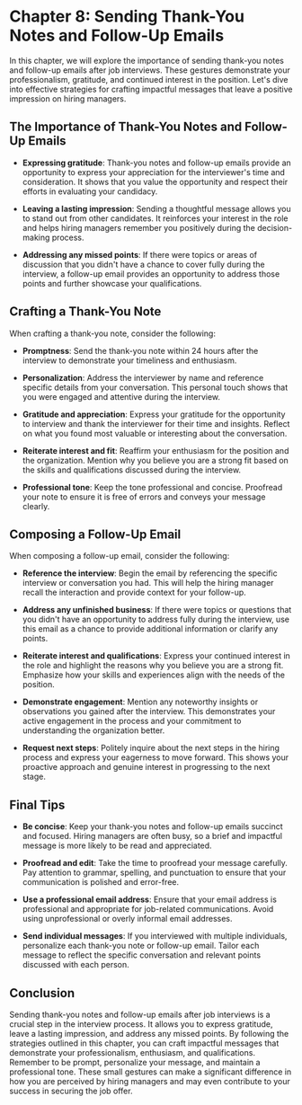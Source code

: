 Chapter 8: Sending Thank-You Notes and Follow-Up Emails
=======================================================

In this chapter, we will explore the importance of sending thank-you notes and follow-up emails after job interviews. These gestures demonstrate your professionalism, gratitude, and continued interest in the position. Let's dive into effective strategies for crafting impactful messages that leave a positive impression on hiring managers.

The Importance of Thank-You Notes and Follow-Up Emails
------------------------------------------------------

* **Expressing gratitude**: Thank-you notes and follow-up emails provide an opportunity to express your appreciation for the interviewer's time and consideration. It shows that you value the opportunity and respect their efforts in evaluating your candidacy.

* **Leaving a lasting impression**: Sending a thoughtful message allows you to stand out from other candidates. It reinforces your interest in the role and helps hiring managers remember you positively during the decision-making process.

* **Addressing any missed points**: If there were topics or areas of discussion that you didn't have a chance to cover fully during the interview, a follow-up email provides an opportunity to address those points and further showcase your qualifications.

Crafting a Thank-You Note
-------------------------

When crafting a thank-you note, consider the following:

* **Promptness**: Send the thank-you note within 24 hours after the interview to demonstrate your timeliness and enthusiasm.

* **Personalization**: Address the interviewer by name and reference specific details from your conversation. This personal touch shows that you were engaged and attentive during the interview.

* **Gratitude and appreciation**: Express your gratitude for the opportunity to interview and thank the interviewer for their time and insights. Reflect on what you found most valuable or interesting about the conversation.

* **Reiterate interest and fit**: Reaffirm your enthusiasm for the position and the organization. Mention why you believe you are a strong fit based on the skills and qualifications discussed during the interview.

* **Professional tone**: Keep the tone professional and concise. Proofread your note to ensure it is free of errors and conveys your message clearly.

Composing a Follow-Up Email
---------------------------

When composing a follow-up email, consider the following:

* **Reference the interview**: Begin the email by referencing the specific interview or conversation you had. This will help the hiring manager recall the interaction and provide context for your follow-up.

* **Address any unfinished business**: If there were topics or questions that you didn't have an opportunity to address fully during the interview, use this email as a chance to provide additional information or clarify any points.

* **Reiterate interest and qualifications**: Express your continued interest in the role and highlight the reasons why you believe you are a strong fit. Emphasize how your skills and experiences align with the needs of the position.

* **Demonstrate engagement**: Mention any noteworthy insights or observations you gained after the interview. This demonstrates your active engagement in the process and your commitment to understanding the organization better.

* **Request next steps**: Politely inquire about the next steps in the hiring process and express your eagerness to move forward. This shows your proactive approach and genuine interest in progressing to the next stage.

Final Tips
----------

* **Be concise**: Keep your thank-you notes and follow-up emails succinct and focused. Hiring managers are often busy, so a brief and impactful message is more likely to be read and appreciated.

* **Proofread and edit**: Take the time to proofread your message carefully. Pay attention to grammar, spelling, and punctuation to ensure that your communication is polished and error-free.

* **Use a professional email address**: Ensure that your email address is professional and appropriate for job-related communications. Avoid using unprofessional or overly informal email addresses.

* **Send individual messages**: If you interviewed with multiple individuals, personalize each thank-you note or follow-up email. Tailor each message to reflect the specific conversation and relevant points discussed with each person.

Conclusion
----------

Sending thank-you notes and follow-up emails after job interviews is a crucial step in the interview process. It allows you to express gratitude, leave a lasting impression, and address any missed points. By following the strategies outlined in this chapter, you can craft impactful messages that demonstrate your professionalism, enthusiasm, and qualifications. Remember to be prompt, personalize your message, and maintain a professional tone. These small gestures can make a significant difference in how you are perceived by hiring managers and may even contribute to your success in securing the job offer.
